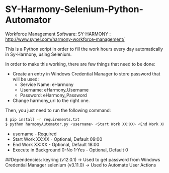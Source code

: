 # SY-Harmony-Selenium-Python-Automator
Workforce Management Software: SY-HARMONY : http://www.synel.com/harmony-workforce-management/

This is a Python script in order to fill the work hours every day automatically in Sy-Harmony, using Selenium.

In order to make this working, there are few things that need to be done:

+ Create an entry in Windows Credential Manager to store password that will be used:
	+ Service Name: eHarmony
	+ Username: eHarmony_Username
	+ Password: eHarmony_Password
+ Change harmony_url to the right one.

Then, you just need to run the following command:
```sh
$ pip install -r requirements.txt
$ python harmonyAutomator.py <username> <Start Work XX:XX> <End Work XX:XX> <Execute in Background 0-No 1-Yes>
```

+ username - Required
+ Start Work XX:XX - Optional, Default 09:00
+ End Work XX:XX - Optional, Default 18:00
+ Execute in Background 0-No 1-Yes - Optional, Default 0

##Dependencies:
keyring (v12.0.1) -> Used to get password from Windows Credential Manager
selenium (v3.11.0) -> Used to Automate User Actions